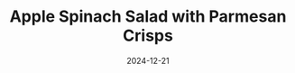 ---
title: "Apple Spinach Salad with Parmesan Crisps"
description: "A classic, easy-to-make peanut butter and jelly sandwich."
tags: ["salad", "healthy", "side"]
date: 2024-12-21
ingredients:
  - '1 bag spinach'
  - '[Apple Vinegarette Dressing](/recipes/apple-vinegarette-dressing/)'
steps:
  - TODO
---